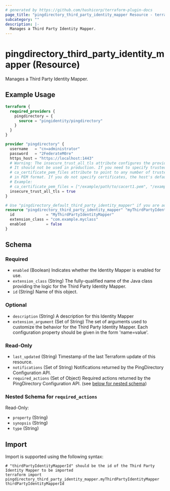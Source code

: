```yaml
---
# generated by https://github.com/hashicorp/terraform-plugin-docs
page_title: "pingdirectory_third_party_identity_mapper Resource - terraform-provider-pingdirectory"
subcategory: ""
description: |-
  Manages a Third Party Identity Mapper.
---
```


# pingdirectory_third_party_identity_mapper (Resource)

Manages a Third Party Identity Mapper.

## Example Usage

```terraform
terraform {
  required_providers {
    pingdirectory = {
      source = "pingidentity/pingdirectory"
    }
  }
}

provider "pingdirectory" {
  username   = "cn=administrator"
  password   = "2FederateM0re"
  https_host = "https://localhost:1443"
  # Warning: The insecure_trust_all_tls attribute configures the provider to trust any certificate presented by the PingDirectory server.
  # It should not be used in production. If you need to specify trusted CA certificates, use the
  # ca_certificate_pem_files attribute to point to any number of trusted CA certificate files
  # in PEM format. If you do not specify certificates, the host's default root CA set will be used.
  # Example:
  # ca_certificate_pem_files = ["/example/path/to/cacert1.pem", "/example/path/to/cacert2.pem"]
  insecure_trust_all_tls = true
}

# Use "pingdirectory_default_third_party_identity_mapper" if you are adopting existing configuration from the PingDirectory server into Terraform
resource "pingdirectory_third_party_identity_mapper" "myThirdPartyIdentityMapper" {
  id              = "MyThirdPartyIdentityMapper"
  extension_class = "com.example.myclass"
  enabled         = false
}
```

<!-- schema generated by tfplugindocs -->
## Schema

### Required

- `enabled` (Boolean) Indicates whether the Identity Mapper is enabled for use.
- `extension_class` (String) The fully-qualified name of the Java class providing the logic for the Third Party Identity Mapper.
- `id` (String) Name of this object.

### Optional

- `description` (String) A description for this Identity Mapper
- `extension_argument` (Set of String) The set of arguments used to customize the behavior for the Third Party Identity Mapper. Each configuration property should be given in the form 'name=value'.

### Read-Only

- `last_updated` (String) Timestamp of the last Terraform update of this resource.
- `notifications` (Set of String) Notifications returned by the PingDirectory Configuration API.
- `required_actions` (Set of Object) Required actions returned by the PingDirectory Configuration API. (see [below for nested schema](#nestedatt--required_actions))

<a id="nestedatt--required_actions"></a>
### Nested Schema for `required_actions`

Read-Only:

- `property` (String)
- `synopsis` (String)
- `type` (String)

## Import

Import is supported using the following syntax:

```shell
# "thirdPartyIdentityMapperId" should be the id of the Third Party Identity Mapper to be imported
terraform import pingdirectory_third_party_identity_mapper.myThirdPartyIdentityMapper thirdPartyIdentityMapperId
```
